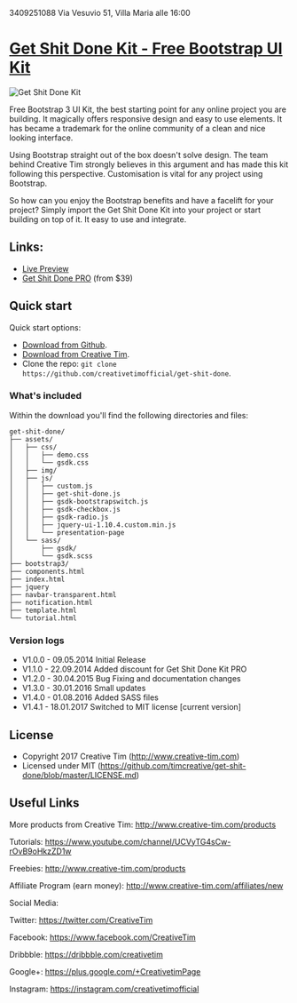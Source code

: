 3409251088
Via Vesuvio 51, Villa Maria alle 16:00

# [Get Shit Done Kit - Free Bootstrap UI Kit](http://demos.creative-tim.com/get-shit-done/index.html)

![Get Shit Done Kit](http://s3.amazonaws.com/creativetim_bucket/products/17/original/GSDK_thumbnail3.png?1431435570 "Get Shit Done Kit")

Free Bootstrap 3 UI Kit, the best starting point for any online project you are building. It magically offers responsive design and easy to use elements. It has became a trademark for the online community of a clean and nice looking interface.

Using Bootstrap straight out of the box doesn't solve design. The team behind Creative Tim strongly believes in this argument and has made this kit following this perspective. Customisation is vital for any project using Bootstrap.

So how can you enjoy the Bootstrap benefits and have a facelift for your project? Simply import the Get Shit Done Kit into your project or start building on top of it. It easy to use and integrate.


## Links:

+ [Live Preview](http://demos.creative-tim.com/get-shit-done/index.html)
+ [Get Shit Done PRO](http://gsdk.creative-tim.com/) (from $39)

## Quick start

Quick start options:

- [Download from Github](https://github.com/creativetimofficial/get-shit-done).
- [Download from Creative Tim](http://www.creative-tim.com/product/get-shit-done-kit).
- Clone the repo: `git clone https://github.com/creativetimofficial/get-shit-done`.


### What's included

Within the download you'll find the following directories and files:

```
get-shit-done/
├── assets/
│   ├── css/
│   │   ├── demo.css
│   │   └── gsdk.css
│   ├── img/
│   ├── js/
│   │   ├── custom.js
│   │   ├── get-shit-done.js
│   │   ├── gsdk-bootstrapswitch.js
│   │   ├── gsdk-checkbox.js
│   │   ├── gsdk-radio.js
│   │   ├── jquery-ui-1.10.4.custom.min.js
│   │   └── presentation-page
│   └── sass/
│       ├── gsdk/
│       └── gsdk.scss
├── bootstrap3/
├── components.html
├── index.html
├── jquery
├── navbar-transparent.html
├── notification.html
├── template.html
└── tutorial.html

```

### Version logs

- V1.0.0 - 09.05.2014 Initial Release
- V1.1.0 - 22.09.2014 Added discount for Get Shit Done Kit PRO
- V1.2.0 - 30.04.2015 Bug Fixing and documentation changes
- V1.3.0 - 30.01.2016 Small updates
- V1.4.0 - 01.08.2016 Added SASS files
- V1.4.1 - 18.01.2017 Switched to MIT license [current version]

## License

 - Copyright 2017 Creative Tim (http://www.creative-tim.com)
 - Licensed under MIT (https://github.com/timcreative/get-shit-done/blob/master/LICENSE.md)


## Useful Links

More products from Creative Tim: <http://www.creative-tim.com/products>

Tutorials: <https://www.youtube.com/channel/UCVyTG4sCw-rOvB9oHkzZD1w>

Freebies: <http://www.creative-tim.com/products>

Affiliate Program (earn money): <http://www.creative-tim.com/affiliates/new>

Social Media:

Twitter: <https://twitter.com/CreativeTim>

Facebook: <https://www.facebook.com/CreativeTim>

Dribbble: <https://dribbble.com/creativetim>

Google+: <https://plus.google.com/+CreativetimPage>

Instagram: <https://instagram.com/creativetimofficial>
      

